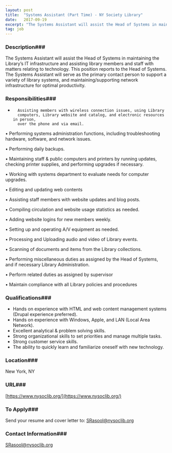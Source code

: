 ```yaml
---
layout: post
title:  "Systems Assistant (Part Time) - NY Society Library"
date:   2017-09-19
excerpt: "The Systems Assistant will assist the Head of Systems in maintaining the Library’s IT infrastructure and assisting library members and staff with matters relating to technology. This position reports to the Head of Systems. The Systems Assistant will serve as the primary contact person to support a variety of library..."
tag: job
---
```


### Description###

The Systems Assistant will assist the Head of Systems in maintaining the Library’s IT infrastructure and assisting library members and staff with matters relating to technology. This position reports to the Head of Systems. The Systems Assistant will serve as the primary contact person to support a variety of library systems, and maintaining/supporting network infrastructure for optimal productivity.


### Responsibilities###

-       Assisting members with wireless connection issues, using Library 
        computers, Library website and catalog, and electronic resources in person, 
        over the phone and via email.

• 	Performing systems administration functions, including troubleshooting 
        hardware, software, and network issues.

• 	Performing daily backups.

• 	Maintaining staff & public computers and printers by running updates, 
        checking printer supplies, and performing upgrades if necessary.

• 	Working with systems department to evaluate needs for computer 
        upgrades.

• 	Editing and updating web contents

• 	Assisting staff members with website updates and blog posts.

• 	Compiling circulation and website usage statistics as needed.

• 	Adding website logins for new members weekly.

• 	Setting up and operating A/V equipment as needed.

• 	Processing and Uploading audio and video of Library events.

• 	Scanning of documents and items from the Library collections.

• 	Performing miscellaneous duties as assigned by the Head of Systems, and 
        if necessary Library Administration.

• 	Perform related duties as assigned by supervisor

• 	Maintain compliance with all Library policies and procedures



### Qualifications###

 
-	Hands on experience with HTML and web content management systems 
        (Drupal experience preferred).
-	Hands on experience with Windows, Apple, and LAN (Local Area Network). 
-	Excellent analytical & problem solving skills. 
-	Strong organizational skills to set priorities and manage multiple tasks.
-	Strong customer service skills.
-	The ability to quickly learn and familiarize oneself with new technology.






### Location###

New York, NY


### URL###

[https://www.nysoclib.org/](https://www.nysoclib.org/)

### To Apply###

Send your resume and cover letter to: SRasool@nysoclib.org




### Contact Information###

SRasool@nysoclib.org

